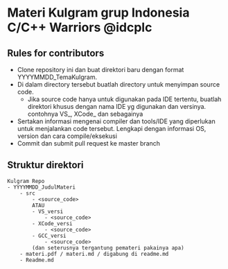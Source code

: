 # Materi Kulgram grup Indonesia C/C++ Warriors @idcplc

## Rules for contributors
* Clone repository ini dan buat direktori baru dengan format YYYYMMDD_TemaKulgram.
* Di dalam directory tersebut buatlah directory untuk menyimpan source code. 
  - Jika source code hanya untuk digunakan pada IDE tertentu, buatlah direktori khusus dengan nama IDE yg digunakan dan versinya. contohnya VS_<versi>, XCode_<versi> dan sebagainya
* Sertakan informasi mengenai compiler dan tools/IDE yang diperlukan untuk menjalankan code tersebut. Lengkapi dengan informasi OS, version dan cara compile/eksekusi
* Commit dan submit pull request ke master branch

## Struktur direktori
```
Kulgram Repo
- YYYYMMDD_JudulMateri
    - src
        - <source_code>
        ATAU
        - VS_versi
            - <source_code>
        - XCode_versi
            - <source_code>
        - GCC_versi
            - <source_code>
        (dan seterusnya tergantung pemateri pakainya apa)
    - materi.pdf / materi.md / digabung di readme.md
    - Readme.md
```
